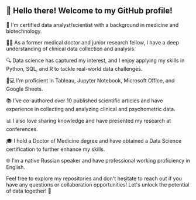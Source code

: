 ## 👋 Hello there! Welcome to my GitHub profile!

🔬 I'm certified data analyst/scientist with a background in medicine and biotechnology. 

💉🧬 As a former medical doctor and junior research fellow, I have a deep understanding of clinical data collection and analysis.

🔍 Data science has captured my interest, and I enjoy applying my skills in Python, SQL, and R to tackle real-world data challenges. 

🐍💻 I'm proficient in Tableau, Jupyter Notebook, Microsoft Office, and Google Sheets.

📚 I've co-authored over 10 published scientific articles and have experience in collecting and analyzing clinical and psychometric data. 

📊 I also love sharing knowledge and have presented my research at conferences.

🎓 I hold a Doctor of Medicine degree and have obtained a Data Science certification to further enhance my skills.

🌐 I'm a native Russian speaker and have professional working proficiency in English.

Feel free to explore my repositories and don't hesitate to reach out if you have any questions or collaboration opportunities! Let's unlock the potential of data together! 🚀
